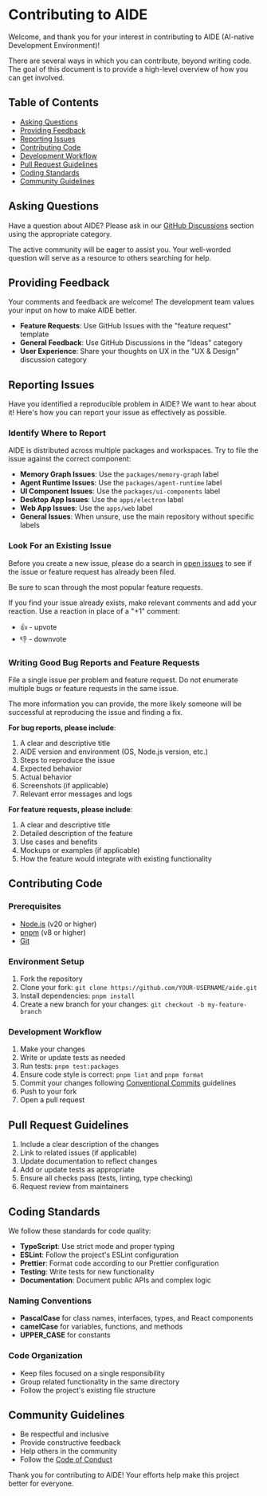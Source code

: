 # Contributing to AIDE

Welcome, and thank you for your interest in contributing to AIDE (AI-native Development Environment)!

There are several ways in which you can contribute, beyond writing code. The goal of this document is to provide a high-level overview of how you can get involved.

## Table of Contents

- [Asking Questions](#asking-questions)
- [Providing Feedback](#providing-feedback)
- [Reporting Issues](#reporting-issues)
- [Contributing Code](#contributing-code)
- [Development Workflow](#development-workflow)
- [Pull Request Guidelines](#pull-request-guidelines)
- [Coding Standards](#coding-standards)
- [Community Guidelines](#community-guidelines)

## Asking Questions

Have a question about AIDE? Please ask in our [GitHub Discussions](https://github.com/aide-dev/aide/discussions) section using the appropriate category.

The active community will be eager to assist you. Your well-worded question will serve as a resource to others searching for help.

## Providing Feedback

Your comments and feedback are welcome! The development team values your input on how to make AIDE better.

- **Feature Requests**: Use GitHub Issues with the "feature request" template
- **General Feedback**: Use GitHub Discussions in the "Ideas" category
- **User Experience**: Share your thoughts on UX in the "UX & Design" discussion category

## Reporting Issues

Have you identified a reproducible problem in AIDE? We want to hear about it! Here's how you can report your issue as effectively as possible.

### Identify Where to Report

AIDE is distributed across multiple packages and workspaces. Try to file the issue against the correct component:

- **Memory Graph Issues**: Use the `packages/memory-graph` label
- **Agent Runtime Issues**: Use the `packages/agent-runtime` label
- **UI Component Issues**: Use the `packages/ui-components` label
- **Desktop App Issues**: Use the `apps/electron` label
- **Web App Issues**: Use the `apps/web` label
- **General Issues**: When unsure, use the main repository without specific labels

### Look For an Existing Issue

Before you create a new issue, please do a search in [open issues](https://github.com/aide-dev/aide/issues) to see if the issue or feature request has already been filed.

Be sure to scan through the most popular feature requests.

If you find your issue already exists, make relevant comments and add your reaction. Use a reaction in place of a "+1" comment:

* 👍 - upvote
* 👎 - downvote

### Writing Good Bug Reports and Feature Requests

File a single issue per problem and feature request. Do not enumerate multiple bugs or feature requests in the same issue.

The more information you can provide, the more likely someone will be successful at reproducing the issue and finding a fix.

**For bug reports, please include**:

1. A clear and descriptive title
2. AIDE version and environment (OS, Node.js version, etc.)
3. Steps to reproduce the issue
4. Expected behavior
5. Actual behavior
6. Screenshots (if applicable)
7. Relevant error messages and logs

**For feature requests, please include**:

1. A clear and descriptive title
2. Detailed description of the feature
3. Use cases and benefits
4. Mockups or examples (if applicable)
5. How the feature would integrate with existing functionality

## Contributing Code

### Prerequisites

- [Node.js](https://nodejs.org/) (v20 or higher)
- [pnpm](https://pnpm.io/) (v8 or higher)
- [Git](https://git-scm.com/)

### Environment Setup

1. Fork the repository
2. Clone your fork: `git clone https://github.com/YOUR-USERNAME/aide.git`
3. Install dependencies: `pnpm install`
4. Create a new branch for your changes: `git checkout -b my-feature-branch`

### Development Workflow

1. Make your changes
2. Write or update tests as needed
3. Run tests: `pnpm test:packages`
4. Ensure code style is correct: `pnpm lint` and `pnpm format`
5. Commit your changes following [Conventional Commits](https://www.conventionalcommits.org/) guidelines
6. Push to your fork
7. Open a pull request

## Pull Request Guidelines

1. Include a clear description of the changes
2. Link to related issues (if applicable)
3. Update documentation to reflect changes
4. Add or update tests as appropriate
5. Ensure all checks pass (tests, linting, type checking)
6. Request review from maintainers

## Coding Standards

We follow these standards for code quality:

- **TypeScript**: Use strict mode and proper typing
- **ESLint**: Follow the project's ESLint configuration
- **Prettier**: Format code according to our Prettier configuration
- **Testing**: Write tests for new functionality
- **Documentation**: Document public APIs and complex logic

### Naming Conventions

- **PascalCase** for class names, interfaces, types, and React components
- **camelCase** for variables, functions, and methods
- **UPPER_CASE** for constants

### Code Organization

- Keep files focused on a single responsibility
- Group related functionality in the same directory
- Follow the project's existing file structure

## Community Guidelines

- Be respectful and inclusive
- Provide constructive feedback
- Help others in the community
- Follow the [Code of Conduct](CODE_OF_CONDUCT.md)

Thank you for contributing to AIDE! Your efforts help make this project better for everyone.
